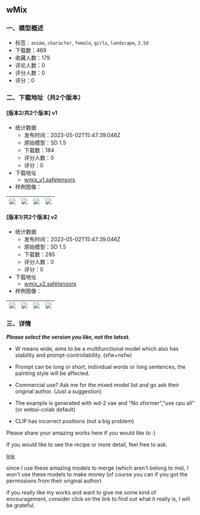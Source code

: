 ## wMix
### 一、模型概述

- 标签：`anime`, `character`, `female`, `girls`, `landscape`, `2.5d`
- 下载数：469
- 收藏人数：179
- 评论人数：0
- 评分人数：0
- 评分：0

### 二、下载地址（共2个版本）

#### [版本2/共2个版本] v1

- 统计数据
  - 发布时间：2023-05-02T15:47:39.046Z
  - 原始模型：SD 1.5
  - 下载数：184
  - 评分人数：0
  - 评分：0
- 下载地址
  - [wmix_v1.safetensors](https://civitai.com/api/download/models/58626)
- 样例图像：

| <img src="https://image.civitai.com/xG1nkqKTMzGDvpLrqFT7WA/fc8146df-977b-481a-041c-fb6120eea800/width=450/664059.jpeg" /> | <img src="https://image.civitai.com/xG1nkqKTMzGDvpLrqFT7WA/fc5a6b59-f5ec-40c1-602f-9a8faf14ea00/width=450/664019.jpeg" /> | <img src="https://image.civitai.com/xG1nkqKTMzGDvpLrqFT7WA/38f9e0f0-454f-4e2e-862f-be12d9da3e00/width=450/664024.jpeg" /> | <img src="https://image.civitai.com/xG1nkqKTMzGDvpLrqFT7WA/aa67307b-3941-41d1-239f-0ceae1d2b600/width=450/639412.jpeg" /> |
| ---- | ---- | ---- | ---- |

#### [版本1/共2个版本] v2

- 统计数据
  - 发布时间：2023-05-02T15:47:39.046Z
  - 原始模型：SD 1.5
  - 下载数：285
  - 评分人数：0
  - 评分：0
- 下载地址
  - [wmix_v2.safetensors](https://civitai.com/api/download/models/58608)
- 样例图像：

| <img src="https://image.civitai.com/xG1nkqKTMzGDvpLrqFT7WA/3fdad746-4b70-4183-08c7-2f758209be00/width=450/639460.jpeg" /> | <img src="https://image.civitai.com/xG1nkqKTMzGDvpLrqFT7WA/cd03a634-2c5b-4245-6b92-e4091344bc00/width=450/639463.jpeg" /> | <img src="https://image.civitai.com/xG1nkqKTMzGDvpLrqFT7WA/b32d0f36-1305-4620-e9d9-ea89e4620800/width=450/639458.jpeg" /> | <img src="https://image.civitai.com/xG1nkqKTMzGDvpLrqFT7WA/aa5a397f-21cc-400f-b771-30773fb74b00/width=450/639457.jpeg" /> |
| ---- | ---- | ---- | ---- |


### 三、详情
<p><strong><em>Please select the version you like, not the latest.</em></strong></p><ul><li><p>W means wide, aims to be a multifunctional model which also has stability and prompt-controllability. (sfw+nsfw)</p></li><li><p>Prompt can be long or short, individual words or long sentences, the painting style will be affected.</p></li><li><p>Commercial use? Ask me for the mixed model list and go ask their original author. (Just a suggestion)</p></li><li><p>The example is generated with wd-2 vae and "No xformer","use cpu all" (or webui-colab default)</p></li><li><p>CLIP has incorrect positions (not a big problem)</p></li></ul><p>Please share your amazing works here if you would like to :)</p><p>If you would like to see the recipe or more detail, feel free to ask.</p><p><a target="_blank" rel="ugc" href="https://www.icrc.org/en/donate">link</a></p><p>since I use these amazing models to merge (which aren't belong to me), I won't use these models to make money (of course you can if you got the permissions from their original author)</p><p>if you really like my works and want to give me some kind of encouragement, consider click on the link to find out what it really is, I will be grateful.</p>